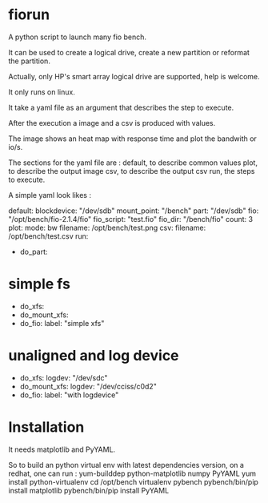 fiorun
======

A python script to launch many fio bench.

It can be used to create a logical drive, create a new partition or reformat the partition.

Actually, only HP's smart array logical drive are supported, help is welcome.

It only runs on linux.

It take a yaml file as an argument that describes the step to execute.

After the execution a image and a csv is produced with values.

The image shows an heat map with response time and plot the bandwith or io/s.

The sections for the yaml file are :
default, to describe common values
plot, to describe the output image
csv, to describe the output csv
run, the steps to execute.

A simple yaml look likes :

default:
    blockdevice: "/dev/sdb"
    mount_point: "/bench"
    part: "/dev/sdb"
    fio: "/opt/bench/fio-2.1.4/fio"
    fio_script: "test.fio"
    fio_dir: "/bench/fio"
    count: 3
plot:
  mode: bw
  filename: /opt/bench/test.png
csv:
  filename: /opt/bench/test.csv
run:
  - do_part:
# simple fs
  - do_xfs:
  - do_mount_xfs:
  - do_fio:
      label: "simple xfs"
# unaligned and log device
  - do_xfs:
      logdev: "/dev/sdc"
  - do_mount_xfs:
      logdev: "/dev/cciss/c0d2"
  - do_fio:
      label: "with logdevice"

Installation
============

It needs matplotlib and PyYAML.

So to build an python virtual env with latest dependencies version, on a redhat, one can run :
yum-builddep python-matplotlib numpy PyYAML
yum install python-virtualenv
cd /opt/bench
virtualenv pybench
pybench/bin/pip install matplotlib
pybench/bin/pip install PyYAML